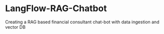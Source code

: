 # LangFlow-RAG-Chatbot
Creating a RAG based financial consultant chat-bot with data ingestion and vector DB 
